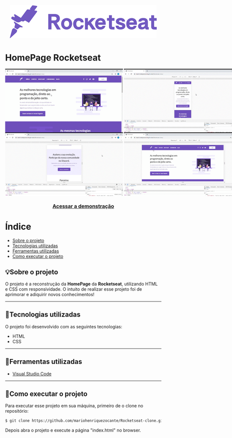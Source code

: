 <h1 align="center">
    <img src="./images/rocketseat_logo.png"/>
</h1>

# HomePage Rocketseat

<div style="display:flex">
<img src="gifs/overview.gif" width="380px">
<img src="gifs/responsive.gif" style="margin-left:3px"  width="380px">
</div>
<div style="display:flex">
<img src="gifs/expandindo.gif" width="380px">
<img src="gifs/diminuindo.gif" style="margin-left:3px" width="380px">
</div>

<h3 align="center">
    <a href="https://mariohenriquezocante.github.io/Rocketseat-clone/">Acessar a demonstração</a>
</h3>


# Índice
- [Sobre o projeto](#-💡Sobre-o-projeto)
- [Tecnologias utilizadas](#-🚀Tecnologias-utilizadas)
- [Ferramentas utilizadas](#-🔨Ferramentas-utilizadas)
- [Como executar o projeto](#-🏁Como-executar-o-projeto)


## 💡Sobre o projeto

O projeto é a reconstrução da **HomePage** da **Rocketseat**, utilizando HTML e CSS com responsividade. O intuito de realizar esse projeto foi de aprimorar e adiquirir novos conhecimentos!

---

## 🚀Tecnologias utilizadas

O projeto foi desenvolvido com as seguintes tecnologias:

- HTML
- CSS

---

## 🔨Ferramentas utilizadas

- [Visual Studio Code](https://code.visualstudio.com/download)

---

## 🏁Como executar o projeto

Para executar esse projeto em sua máquina, primeiro de o clone no repositório:

```bash
$ git clone https://github.com/mariohenriquezocante/Rocketseat-clone.git
```
Depois abra o projeto e execute a página "index.html" no browser.
